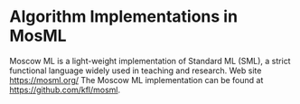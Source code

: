 # Algorithm Implementations in MosML

Moscow ML is a light-weight implementation of Standard ML (SML), a strict functional language widely used in teaching and research.
Web site https://mosml.org/
The Moscow ML implementation can be found at https://github.com/kfl/mosml.
